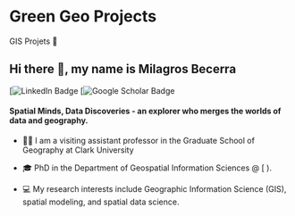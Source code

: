 # Green Geo Projects 
GIS Projets 🐯
## **Hi there 👋, my name is Milagros Becerra**

[![LinkedIn Badge](https://www.linkedin.com/in/milagros-becerra-a85807106/)
[![Google Scholar Badge]( )

#### **Spatial Minds, Data Discoveries - an explorer who merges the worlds of data and geography.** 
+ 👩‍🏫 I am a visiting assistant professor in the Graduate School of Geography at Clark University
  
+ 🎓 PhD in the Department of Geospatial Information Sciences @ [ ). 

+ 💻 My research interests include Geographic Information Science (GIS), spatial modeling, and spatial data science.
